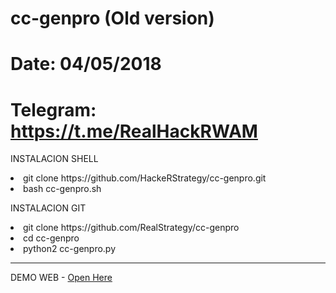 # cc-genpro (Old version)
# Date: 04/05/2018
# Telegram: https://t.me/RealHackRWAM

<p>INSTALACION SHELL<p>

<li>git clone https://github.com/HackeRStrategy/cc-genpro.git </li>
<li>bash cc-genpro.sh </li>

<p>INSTALACION GIT <p>
  
 
<li>git clone https://github.com/RealStrategy/cc-genpro </li>
<li>cd cc-genpro </li>
<li>python2 cc-genpro.py </li>

***
DEMO WEB - [Open Here](https://realstrategy.github.io/CC-GENPRO/)
